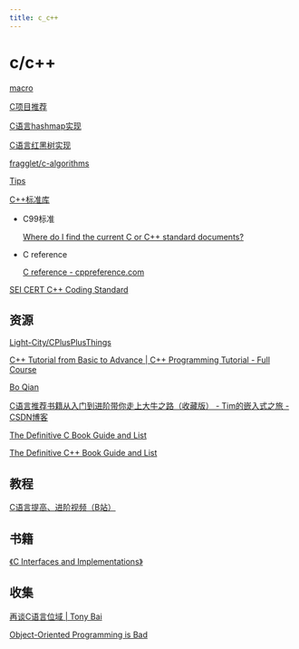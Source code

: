 ```yaml
---
title: c_c++
---
```


# c/c++

[macro](macro.md)

[C项目推荐](c%20c++/C%E9%A1%B9%E7%9B%AE%E6%8E%A8%E8%8D%90%20425c4fee733648f3aa28591f2ee5f8cd.md)

[C语言hashmap实现](c%20c++/C%E8%AF%AD%E8%A8%80hashmap%E5%AE%9E%E7%8E%B0%20e8a9a5010a5e48b8b03070009f288e1c.md)

[C语言红黑树实现](c%20c++/C%E8%AF%AD%E8%A8%80%E7%BA%A2%E9%BB%91%E6%A0%91%E5%AE%9E%E7%8E%B0%20e597bd43eff24bfcadcf48f6b530dd4d.md)

[fragglet/c-algorithms](https://github.com/fragglet/c-algorithms)

[Tips](c%20c++/Tips%2011ab7b5246fa49fea08ff574a08fc044.md)

[C++标准库](c%20c++/C++%E6%A0%87%E5%87%86%E5%BA%93%20b76c5e0fb5ed4e0489d8dd818fab1591.md)

- C99标准
    
    [](http://www.open-std.org/jtc1/sc22/wg14/www/docs/n1256.pdf)
    
    [Where do I find the current C or C++ standard documents?](https://stackoverflow.com/questions/81656/where-do-i-find-the-current-c-or-c-standard-documents)
    
- C reference
    
    [C reference - cppreference.com](https://en.cppreference.com/w/c)
    

[SEI CERT C++ Coding Standard](https://wiki.sei.cmu.edu/confluence/pages/viewpage.action?pageId=88046682)

## 资源

[Light-City/CPlusPlusThings](https://github.com/Light-City/CPlusPlusThings)

[C++ Tutorial from Basic to Advance | C++ Programming Tutorial - Full Course](https://www.youtube.com/watch?v=mUQZ1qmKlLY)

[Bo Qian](https://www.youtube.com/user/BoQianTheProgrammer)

[C语言推荐书籍从入门到进阶带你走上大牛之路（收藏版） - Tim的嵌入式之旅 - CSDN博客](https://blog.csdn.net/xiaodingqq/article/details/82956488)

[The Definitive C Book Guide and List](https://stackoverflow.com/questions/562303/the-definitive-c-book-guide-and-list)

[The Definitive C++ Book Guide and List](https://stackoverflow.com/questions/388242/the-definitive-c-book-guide-and-list)

## 教程

[C语言提高、进阶视频（B站）](c%20c++/C%E8%AF%AD%E8%A8%80%E6%8F%90%E9%AB%98%E3%80%81%E8%BF%9B%E9%98%B6%E8%A7%86%E9%A2%91%EF%BC%88B%E7%AB%99%EF%BC%89%20725f7faaec084506892b36afaea10ec2.md)

## 书籍

[《C Interfaces and Implementations》](c%20c++/%E3%80%8AC%20Interfaces%20and%20Implementations%E3%80%8B%20ef4b794defc44e258af6b09698e7f6ed.md)

## 收集

[再谈C语言位域 | Tony Bai](c%20c++/%E5%86%8D%E8%B0%88C%E8%AF%AD%E8%A8%80%E4%BD%8D%E5%9F%9F%20Tony%20Bai%202bd165a29d224276ba1829fe848d8c4d.md)

[Object-Oriented Programming is Bad](https://www.youtube.com/watch?v=QM1iUe6IofM&app=desktop)